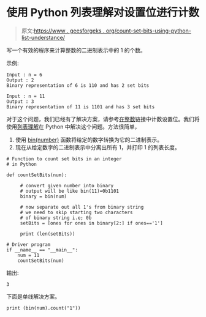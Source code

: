 # 使用 Python 列表理解对设置位进行计数

> 原文:[https://www . geesforgeks . org/count-set-bits-using-python-list-understance/](https://www.geeksforgeeks.org/count-set-bits-using-python-list-comprehension/)

写一个有效的程序来计算整数的二进制表示中的 1 的个数。

示例:

```
Input : n = 6
Output : 2
Binary representation of 6 is 110 and has 2 set bits

Input : n = 11
Output : 3
Binary representation of 11 is 1101 and has 3 set bits

```

对于这个问题，我们已经有了解决方案，请参考[在整数](https://www.geeksforgeeks.org/count-set-bits-in-an-integer/)链接中计数设置位。我们将使用[列表理解](https://www.geeksforgeeks.org/python-list-comprehension-and-slicing/)在 Python 中解决这个问题。方法很简单，

1.  使用 [bin(number)](https://www.geeksforgeeks.org/bin-in-python/) 函数将给定的数字转换为它的二进制表示。
2.  现在从给定数字的二进制表示中分离出所有 1，并打印 1 的列表长度。

```
# Function to count set bits in an integer 
# in Python 

def countSetBits(num): 

     # convert given number into binary 
     # output will be like bin(11)=0b1101 
     binary = bin(num) 

     # now separate out all 1's from binary string 
     # we need to skip starting two characters 
     # of binary string i.e; 0b 
     setBits = [ones for ones in binary[2:] if ones=='1'] 

     print (len(setBits)) 

# Driver program 
if __name__ == "__main__": 
    num = 11
    countSetBits(num)
```

输出:

```
3

```

下面是单线解决方案。

```
print (bin(num).count("1"))
```